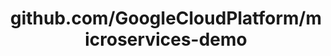 ---
layout: post
title: github.com/GoogleCloudPlatform/microservices-demo
categories: link
tags: [انگلیسی, برنامه‌نویسی]
---